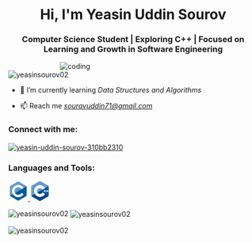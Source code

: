 <h1 align="center">Hi, I'm Yeasin Uddin Sourov</h1>
<h3 align="center">Computer Science Student | Exploring C++ | Focused on Learning and Growth in Software Engineering</h3>

<img align="right" alt="coding" width="400" src="https://user-images.githubusercontent.com/74038190/212749447-bfb7e725-6987-49d9-ae85-2015e3e7cc41.gif">

<p align="left"> <img src="https://komarev.com/ghpvc/?username=yeasinsourov02&label=Profile%20views&color=0e75b6&style=flat" alt="yeasinsourov02" /> </p>

- 🌱 I’m currently learning *Data Structures and Algorithms*

- 📫 Reach me *souravuddin71@gmail.com*

<h3 align="left">Connect with me:</h3>
<p align="left">
<a href="https://linkedin.com/in/yeasin-uddin-sourov-310bb2310" target="blank"><img align="center" src="https://raw.githubusercontent.com/rahuldkjain/github-profile-readme-generator/master/src/images/icons/Social/linked-in-alt.svg" alt="yeasin-uddin-sourov-310bb2310" height="30" width="40" /></a>
</p>

<h3 align="left">Languages and Tools:</h3>
<p align="left"> <a href="https://www.cprogramming.com/" target="_blank" rel="noreferrer"> <img src="https://raw.githubusercontent.com/devicons/devicon/master/icons/c/c-original.svg" alt="c" width="40" height="40"/> </a> <a href="https://www.w3schools.com/cpp/" target="_blank" rel="noreferrer"> <img src="https://raw.githubusercontent.com/devicons/devicon/master/icons/cplusplus/cplusplus-original.svg" alt="cplusplus" width="40" height="40"/> </a> </p>

<p><img align="left" src="https://github-readme-stats.vercel.app/api/top-langs?username=yeasinsourov02&show_icons=true&locale=en&layout=compact" alt="yeasinsourov02" /></p>

<p>&nbsp;<img align="center" src="https://github-readme-stats.vercel.app/api?username=yeasinsourov02&show_icons=true&locale=en" alt="yeasinsourov02" /></p>

<p><img align="center" src="https://github-readme-streak-stats.herokuapp.com/?user=yeasinsourov02&" alt="yeasinsourov02" /></p>

